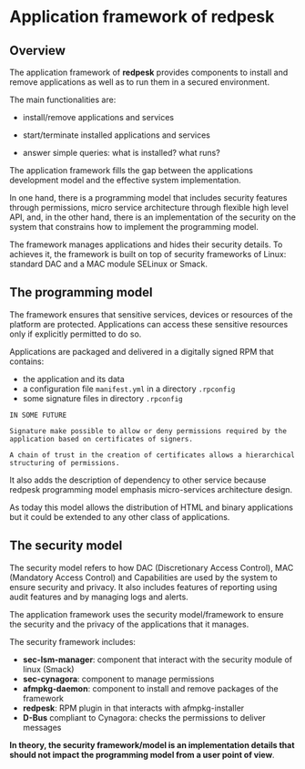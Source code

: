 # Application framework of redpesk

## Overview

The application framework of **redpesk**
provides components to install and remove applications
as well as to run them in a secured environment.

The main functionalities are:

- install/remove applications and services

- start/terminate installed applications and services

- answer simple queries: what is installed? what runs?

The application framework fills the gap between the applications
development model and the effective system implementation.

In one hand, there is a programming model that includes security
features through permissions, micro service architecture through
flexible high level API, and, in the other hand, there is an
implementation of the security on the system that constrains how
to implement the programming model.

The framework manages applications and hides their security details.
To achieves it, the framework is built on top of security frameworks
of Linux: standard DAC and a MAC module SELinux or Smack.

## The programming model

The framework ensures that sensitive services, devices or resources
of the platform are protected. Applications can access these sensitive
resources only if explicitly permitted to do so.

Applications are packaged and delivered in a digitally signed RPM that
contains:

* the application and its data
* a configuration file `manifest.yml` in a directory `.rpconfig`
* some signature files in directory `.rpconfig`

```
IN SOME FUTURE

Signature make possible to allow or deny permissions required by the
application based on certificates of signers.

A chain of trust in the creation of certificates allows a hierarchical
structuring of permissions.
```

It also adds the description of dependency to other service because
redpesk programming model emphasis micro-services architecture design.

As today this model allows the distribution of HTML and binary applications
but it could be extended to any other class of applications.

## The security model

The security model refers to how DAC (Discretionary Access Control),
MAC (Mandatory Access Control) and Capabilities are used by the system
to ensure security and privacy.
It also includes features of reporting using audit features and by managing
logs and alerts.

The application framework uses the security model/framework
to ensure the security and the privacy of the applications that
it manages.

The security framework includes:

- **sec-lsm-manager**: component that interact with the security module of linux (Smack)
- **sec-cynagora**: component to manage permissions
- **afmpkg-daemon**: component to install and remove packages of the framework
- **redpesk**: RPM plugin in that interacts with afmpkg-installer
- **D-Bus** compliant to Cynagora: checks the permissions to deliver messages

**In theory, the security framework/model is an implementation details
that should not impact the programming model from a user point of view**.
